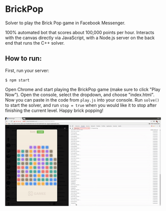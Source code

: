 # BrickPop
Solver to play the Brick Pop game in Facebook Messenger.

100% automated bot that scores about 100,000 points per hour. Interacts with the canvas directly via JavaScript, with a Node.js server on the back end that runs the C++ solver.

## How to run:

First, run your server:

```
$ npm start
```

Open Chrome and start playing the BrickPop game (make sure to click "Play Now"). Open the console, select the dropdown, and choose "index.html". Now you can paste in the code from `play.js` into your console. Run `solve()` to start the solver, and run `stop = true` when you would like it to stop after finishing the current level. Happy brick popping!

![Brick Pop video](playing-brick-pop.gif)
